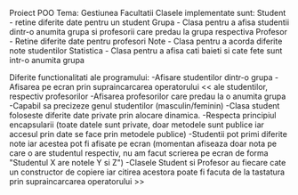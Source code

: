 Proiect POO
Tema: Gestiunea Facultatii
Clasele implementate sunt:
Student - retine diferite date pentru un student
Grupa - Clasa pentru a afisa studentii dintr-o anumita grupa si profesorii care predau la grupa respectiva
Profesor - Retine diferite date pentru profesori
Note - Clasa pentru a acorda diferite note studentilor
Statistica - Clasa pentru a afisa cati baieti si cate fete sunt intr-o anumita grupa

Diferite functionalitati ale programului:
-Afisare studentilor dintr-o grupa
-Afisarea pe ecran prin supraincarcarea operatorului << ale studentilor, respectiv profesorilor
-Afisarea profesorilor care predau la o anumita grupa
-Capabil sa precizeze genul studentilor (masculin/feminin)
-Clasa student foloseste diferite date private prin alocare dinamica.
-Respecta principiul encapsularii (toate datele sunt private, doar metodele sunt publice iar accesul prin date se face prin metodele publice)
-Studentii pot primi diferite note iar acestea pot fi afisate pe ecran (momentan afiseaza doar nota pe care o are studentul respectiv, nu am facut scrierea pe ecran de forma "Studentul X are notele Y si Z")
-Clasele Student si Profesor au fiecare cate un constructor de copiere iar citirea acestora poate fi facuta de la tastatura prin supraincarcarea operatorului >>
